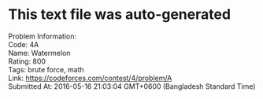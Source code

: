 # This text file was auto-generated  
  
Problem Information:  
Code: 4A  
Name: Watermelon  
Rating: 800  
Tags: brute force, math  
Link: https://codeforces.com/contest/4/problem/A  
Submitted At: 2016-05-16 21:03:04 GMT+0600 (Bangladesh Standard Time)  
